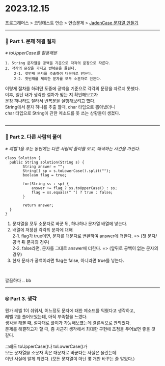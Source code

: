 # 2023.12.15

프로그래머스 > 코딩테스트 연습 > 연습문제 > [JadenCase 문자열 만들기](https://school.programmers.co.kr/learn/courses/30/lessons/12951)

---
### 📌 Part 1. 문제 해결 절차
_※ toUpperCase를 활용해본_<br>
```
1. String 문자열을 공백을 기준으로 각각의 문장으로 자른다.
2. 각각의 문장을 가지고 반복문을 돌린다.
    2-1. 첫번째 문자를 추출하여 대문자로 만든다.
    2-2. 첫번째를 제외한 문자를 모두 소문자로 만든다.
```

이렇게 절차를 하려던 도중에 공백을 기준으로 각각의 문장을 자르지 못했다.<br>
이후, 일단 내가 생각한 절차가 맞는 지 확인해보고자<br>
문장 하나라도 잘라서 반복문을 실행해보려고 했다.<br>
String에서 문자 하나를 추출 할때, char 타입으로 뽑아냈더니<br>
char 타입으로 String에 관한 메소드를 못 쓰는 상황들이 생겼다.<br>
<br>

---
### 📌 Part 2. 다른 사람의 풀이
_※ 레벨 1을 푸는 동안에는 다른 사람의 풀이를 보고, 해석하는 시간을 가진다._<br>
```
class Solution {
  public String solution(String s) {
        String answer = "";
        String[] sp = s.toLowerCase().split("");
        boolean flag = true;

        for(String ss : sp) {
            answer += flag ? ss.toUpperCase() : ss;
            flag = ss.equals(" ") ? true : false;
        }

        return answer;
  }
}
```
1. 문자열을 모두 소문자로 바꾼 뒤, 하나하나 문자열 배열에 넣는다.
2. 배열에 저장된 각각의 문자에 대해<br>
    2-1. flag가 true이면, 문자를 대문자로 변환하여 answer에 더한다. => (첫 문자/ 공백 뒤 문자의 경우)<br>
    2-2. false라면, 문자를 그대로 answer에 더한다. => (앞뒤로 공백이 없는 문자의 경우)<br>
3. 현재 문자가 공백이라면 flag는 false, 아니라면 true를 넣는다.<br>
<br>

깔끔하다 .. bb
<br>

---
### 🙄 Part 3. 생각
뭔가 레벨 1이 쉬워서, 어느정도 문자에 대한 메소드를 익혔다고 생각하고,<br>
레벨 2를 풀어보았는데, 아직 부족함을 느꼈다.<br>
생각을 해볼 때, 절차대로 풀이가 가능해보였는데 결론적으로 안되었다.<br>
문제를 해결하고자 할 때, 좀 차근히 생각해서 최대한 구현에 초점을 두어보면 좋을 것 같다.<br>
<br>
그래도 toUpperCase()나 toLowerCase()가 <br>
모든 문자열을 소문자 혹은 대문자로 바꾼다는 사실은 몰랐는데<br>
이번 사실에 알게 되었다. (모든 문자열이 아닌 몇 개만 바꾸는 줄 알았다.)